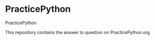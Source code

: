 # PracticePython
PracticePython

This repository contains the answer to question on PracticePython.org
